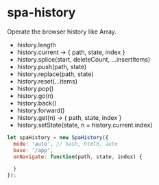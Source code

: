 # spa-history

Operate the browser history like Array.

- history.length
- history.current -> { path, state, index }
- history.splice(start, deleteCount, ...insertItems)
- history.push(path, state)
- history.replace(path, state)
- history.reset(...items)
- history.pop()
- history.go(n)
- history.back()
- history.forward()
- history.get(n) -> { path, state, index }
- history.setState(state, n = history.current.index)


```js
let spaHistory = new SpaHistory({
  mode: 'auto', // hash, html5, auto
  base: '/app',
  onNavigate: function(path, state, index) {

  }
});
```
